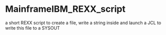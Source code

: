 # MainframeIBM_REXX_script
a short REXX script to create a file, write a string inside and launch a JCL to write this file to a SYSOUT
